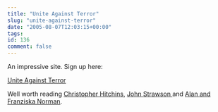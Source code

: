 ```yaml
---
title: "Unite Against Terror"
slug: "unite-against-terror"
date: "2005-08-07T12:03:15+00:00"
tags:
id: 136
comment: false
---
```


<div style="clear:both;"></div>An impressive site. Sign up here:

[Unite Against Terror](http://www.unite-against-terror.com/)

Well worth reading [Christopher Hitchins](http://www.unite-against-terror.com/whysigned/archives/000009.html), [John Strawson ](http://www.unite-against-terror.com/whysigned/archives/000062.html)and [Alan and Franziska Norman](http://www.unite-against-terror.com/whysigned/archives/000034.html).

<div style="clear:both; padding-bottom: 0.25em;"></div>
